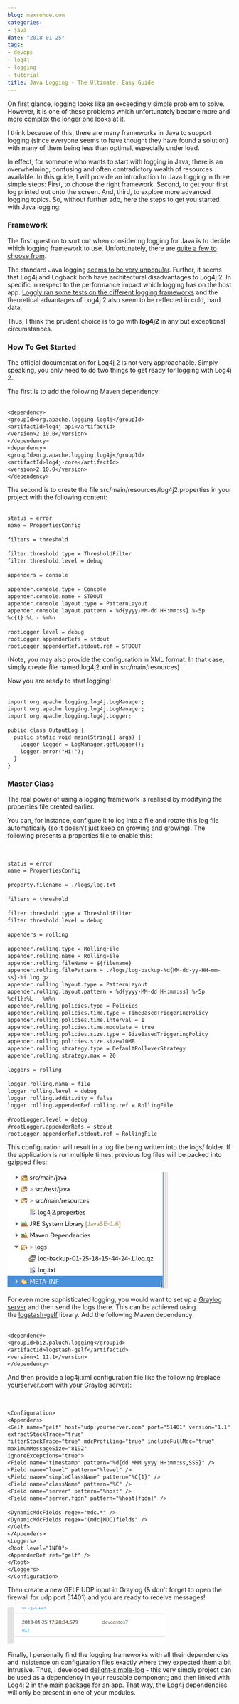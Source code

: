 ```yaml
---
blog: maxrohde.com
categories:
- java
date: "2018-01-25"
tags:
- devops
- log4j
- logging
- tutorial
title: Java Logging - The Ultimate, Easy Guide
---
```


On first glance, logging looks like an exceedingly simple problem to solve. However, it is one of these problems which unfortunately become more and more complex the longer one looks at it.

I think because of this, there are many frameworks in Java to support logging (since everyone seems to have thought they have found a solution) with many of them being less than optimal, especially under load.

In effect, for someone who wants to start with logging in Java, there is an overwhelming, confusing and often contradictory wealth of resources available. In this guide, I will provide an introduction to Java logging in three simple steps: First, to choose the right framework. Second, to get your first log printed out onto the screen. And, third, to explore more advanced logging topics. So, without further ado, here the steps to get you started with Java logging:

### Framework

The first question to sort out when considering logging for Java is to decide which logging framework to use. Unfortunately, there are [quite a few to choose from](https://dzone.com/articles/java-logging-frameworks-and-tools).

The standard Java logging [seems to be very unpopular](https://blog.takipi.com/is-standard-java-logging-dead-log4j-vs-log4j2-vs-logback-vs-java-util-logging/). Further, it seems that Log4j and Logback both have architectural disadvantages to Log4j 2. In specific in respect to the performance impact which logging has on the host app. [Loggly ran some tests on the different logging frameworks](https://www.loggly.com/blog/benchmarking-java-logging-frameworks/) and the theoretical advantages of Log4j 2 also seem to be reflected in cold, hard data.

Thus, I think the prudent choice is to go with **log4j2** in any but exceptional circumstances.

### How To Get Started

The official documentation for Log4j 2 is not very approachable. Simply speaking, you only need to do two things to get ready for logging with Log4j 2.

The first is to add the following Maven dependency:

```

<dependency>
<groupId>org.apache.logging.log4j</groupId>
<artifactId>log4j-api</artifactId>
<version>2.10.0</version>
</dependency>
<dependency>
<groupId>org.apache.logging.log4j</groupId>
<artifactId>log4j-core</artifactId>
<version>2.10.0</version>
</dependency>
```

The second is to create the file src/main/resources/log4j2.properties in your project with the following content:

```

status = error
name = PropertiesConfig

filters = threshold

filter.threshold.type = ThresholdFilter
filter.threshold.level = debug

appenders = console

appender.console.type = Console
appender.console.name = STDOUT
appender.console.layout.type = PatternLayout
appender.console.layout.pattern = %d{yyyy-MM-dd HH:mm:ss} %-5p %c{1}:%L - %m%n

rootLogger.level = debug
rootLogger.appenderRefs = stdout
rootLogger.appenderRef.stdout.ref = STDOUT
```

(Note, you may also provide the configuration in XML format. In that case, simply create file named log4j2.xml in src/main/resources)

Now you are ready to start logging!

```

import org.apache.logging.log4j.LogManager;
import org.apache.logging.log4j.LogManager;
import org.apache.logging.log4j.Logger;

public class OutputLog {
  public static void main(String[] args) {
    Logger logger = LogManager.getLogger();
    logger.error("Hi!");
  }
}
```

### Master Class

The real power of using a logging framework is realised by modifying the properties file created earlier.

You can, for instance, configure it to log into a file and rotate this log file automatically (so it doesn't just keep on growing and growing). The following presents a properties file to enable this:

```


status = error
name = PropertiesConfig

property.filename = ./logs/log.txt

filters = threshold

filter.threshold.type = ThresholdFilter
filter.threshold.level = debug

appenders = rolling

appender.rolling.type = RollingFile
appender.rolling.name = RollingFile
appender.rolling.fileName = ${filename}
appender.rolling.filePattern = ./logs/log-backup-%d{MM-dd-yy-HH-mm-ss}-%i.log.gz
appender.rolling.layout.type = PatternLayout
appender.rolling.layout.pattern = %d{yyyy-MM-dd HH:mm:ss} %-5p %c{1}:%L - %m%n
appender.rolling.policies.type = Policies
appender.rolling.policies.time.type = TimeBasedTriggeringPolicy
appender.rolling.policies.time.interval = 1
appender.rolling.policies.time.modulate = true
appender.rolling.policies.size.type = SizeBasedTriggeringPolicy
appender.rolling.policies.size.size=10MB
appender.rolling.strategy.type = DefaultRolloverStrategy
appender.rolling.strategy.max = 20

loggers = rolling

logger.rolling.name = file
logger.rolling.level = debug
logger.rolling.additivity = false
logger.rolling.appenderRef.rolling.ref = RollingFile

#rootLogger.level = debug
#rootLogger.appenderRefs = stdout
rootLogger.appenderRef.stdout.ref = RollingFile

```

This configuration will result in a log file being written into the logs/ folder. If the application is run multiple times, previous log files will be packed into gzipped files:

![output](images/output.png)

For even more sophisticated logging, you would want to set up a [Graylog server](http://maxrohde.com/2018/01/23/setting-up-graylog-server/) and then send the logs there. This can be achieved using the [logstash-gelf](https://github.com/mp911de/logstash-gelf) library. Add the following Maven dependency:

```

<dependency>
<groupId>biz.paluch.logging</groupId>
<artifactId>logstash-gelf</artifactId>
<version>1.11.1</version>
</dependency>
```

And then provide a log4j.xml configuration file like the following (replace yourserver.com with your Graylog server):

```


<Configuration>
<Appenders>
<Gelf name="gelf" host="udp:yourserver.com" port="51401" version="1.1" extractStackTrace="true"
filterStackTrace="true" mdcProfiling="true" includeFullMdc="true" maximumMessageSize="8192"
ignoreExceptions="true">
<Field name="timestamp" pattern="%d{dd MMM yyyy HH:mm:ss,SSS}" />
<Field name="level" pattern="%level" />
<Field name="simpleClassName" pattern="%C{1}" />
<Field name="className" pattern="%C" />
<Field name="server" pattern="%host" />
<Field name="server.fqdn" pattern="%host{fqdn}" />

<DynamicMdcFields regex="mdc.*" />
<DynamicMdcFields regex="(mdc|MDC)fields" />
</Gelf>
</Appenders>
<Loggers>
<Root level="INFO">
<AppenderRef ref="gelf" />
</Root>
</Loggers>
</Configuration>

```

Then create a new GELF UDP input in Graylog (& don't forget to open the firewall for udp port 51401) and you are ready to receive messages!

![message](images/message.png)

Finally, I personally find the logging frameworks with all their dependencies and insistence on configuration files exactly where they expected them a bit intrusive. Thus, I developed [delight-simple-log](https://github.com/javadelight/delight-simple-log) - this very simply project can be used as a dependency in your reusable component; and then linked with Log4j 2 in the main package for an app. That way, the Log4j dependencies will only be present in one of your modules.

